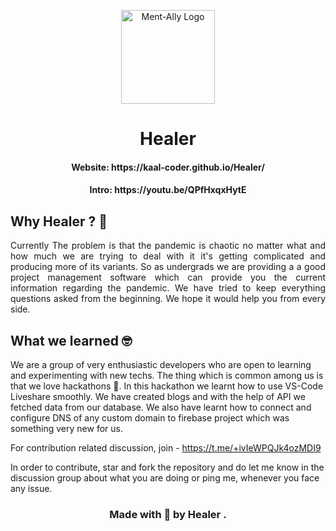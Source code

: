 <p align='center'><img src='https://github.com/kaal-coder/Healer/blob/main/Healer%20Logo.png' width="150"alt="Ment-Ally Logo" ></p>
<h1 align='center'> Healer</h1>

<h4 align="center">Website: https://kaal-coder.github.io/Healer/ </h2>
<h4 align="center">Intro: https://youtu.be/QPfHxqxHytE </h2>

<h2>Why Healer ? &#x1F914;</h2>
<p align='justify'>
Currently The problem is that the pandemic is chaotic no matter what and how much we are trying to deal with it it's getting complicated and producing more of its variants. So as undergrads we are providing a a good project management software which can provide you the current information regarding the pandemic. We have tried to keep everything questions asked from the beginning. We hope it would help you from every side.
</p>

  ## What we learned 🤓
We are a group of very enthusiastic developers who are open to learning and experimenting with new techs. The thing which is common among us is that we love hackathons 🤩. In this hackathon we learnt how to use VS-Code Liveshare smoothly. We have created blogs and with the help of API we fetched data from our database. We also have learnt how to connect and configure DNS of any custom domain to firebase project which was something very new for us. 


For contribution related discussion, join -  https://t.me/+ivIeWPQJk4ozMDI9

In order to contribute, star and fork the repository and do let me know in the discussion group about what you are doing or ping me, whenever you face any issue.

<h3 align="center">Made with 💝 by Healer .</h3>
